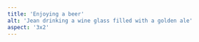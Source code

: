 ```yaml
---
title: 'Enjoying a beer'
alt: 'Jean drinking a wine glass filled with a golden ale'
aspect: '3x2'
---
```

